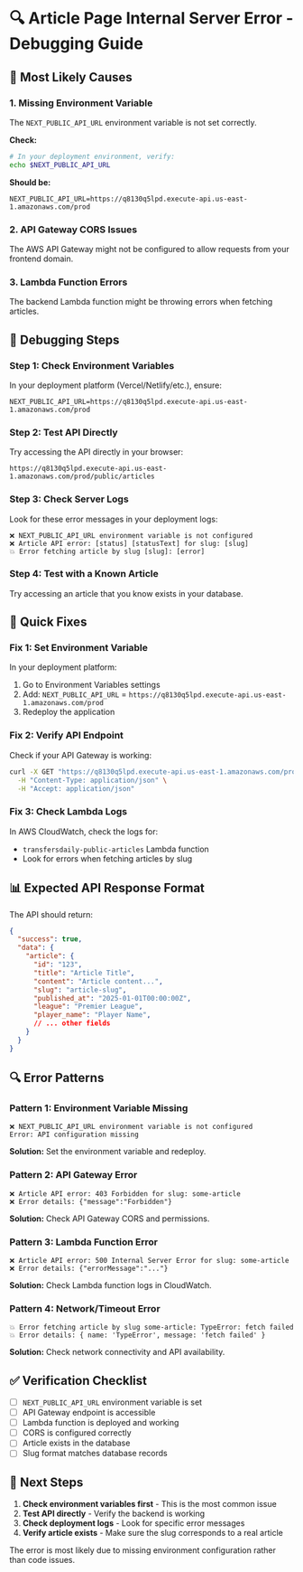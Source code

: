 # 🔍 Article Page Internal Server Error - Debugging Guide

## 🎯 Most Likely Causes

### 1. **Missing Environment Variable**
The `NEXT_PUBLIC_API_URL` environment variable is not set correctly.

**Check:**
```bash
# In your deployment environment, verify:
echo $NEXT_PUBLIC_API_URL
```

**Should be:**
```
NEXT_PUBLIC_API_URL=https://q8130q5lpd.execute-api.us-east-1.amazonaws.com/prod
```

### 2. **API Gateway CORS Issues**
The AWS API Gateway might not be configured to allow requests from your frontend domain.

### 3. **Lambda Function Errors**
The backend Lambda function might be throwing errors when fetching articles.

## 🔧 Debugging Steps

### Step 1: Check Environment Variables
In your deployment platform (Vercel/Netlify/etc.), ensure:

```env
NEXT_PUBLIC_API_URL=https://q8130q5lpd.execute-api.us-east-1.amazonaws.com/prod
```

### Step 2: Test API Directly
Try accessing the API directly in your browser:

```
https://q8130q5lpd.execute-api.us-east-1.amazonaws.com/prod/public/articles
```

### Step 3: Check Server Logs
Look for these error messages in your deployment logs:

```
❌ NEXT_PUBLIC_API_URL environment variable is not configured
❌ Article API error: [status] [statusText] for slug: [slug]
💥 Error fetching article by slug [slug]: [error]
```

### Step 4: Test with a Known Article
Try accessing an article that you know exists in your database.

## 🚀 Quick Fixes

### Fix 1: Set Environment Variable
In your deployment platform:

1. Go to Environment Variables settings
2. Add: `NEXT_PUBLIC_API_URL` = `https://q8130q5lpd.execute-api.us-east-1.amazonaws.com/prod`
3. Redeploy the application

### Fix 2: Verify API Endpoint
Check if your API Gateway is working:

```bash
curl -X GET "https://q8130q5lpd.execute-api.us-east-1.amazonaws.com/prod/public/articles" \
  -H "Content-Type: application/json" \
  -H "Accept: application/json"
```

### Fix 3: Check Lambda Logs
In AWS CloudWatch, check the logs for:
- `transfersdaily-public-articles` Lambda function
- Look for errors when fetching articles by slug

## 📊 Expected API Response Format

The API should return:

```json
{
  "success": true,
  "data": {
    "article": {
      "id": "123",
      "title": "Article Title",
      "content": "Article content...",
      "slug": "article-slug",
      "published_at": "2025-01-01T00:00:00Z",
      "league": "Premier League",
      "player_name": "Player Name",
      // ... other fields
    }
  }
}
```

## 🔍 Error Patterns

### Pattern 1: Environment Variable Missing
```
❌ NEXT_PUBLIC_API_URL environment variable is not configured
Error: API configuration missing
```

**Solution:** Set the environment variable and redeploy.

### Pattern 2: API Gateway Error
```
❌ Article API error: 403 Forbidden for slug: some-article
❌ Error details: {"message":"Forbidden"}
```

**Solution:** Check API Gateway CORS and permissions.

### Pattern 3: Lambda Function Error
```
❌ Article API error: 500 Internal Server Error for slug: some-article
❌ Error details: {"errorMessage":"..."}
```

**Solution:** Check Lambda function logs in CloudWatch.

### Pattern 4: Network/Timeout Error
```
💥 Error fetching article by slug some-article: TypeError: fetch failed
💥 Error details: { name: 'TypeError', message: 'fetch failed' }
```

**Solution:** Check network connectivity and API availability.

## ✅ Verification Checklist

- [ ] `NEXT_PUBLIC_API_URL` environment variable is set
- [ ] API Gateway endpoint is accessible
- [ ] Lambda function is deployed and working
- [ ] CORS is configured correctly
- [ ] Article exists in the database
- [ ] Slug format matches database records

## 🎯 Next Steps

1. **Check environment variables first** - This is the most common issue
2. **Test API directly** - Verify the backend is working
3. **Check deployment logs** - Look for specific error messages
4. **Verify article exists** - Make sure the slug corresponds to a real article

The error is most likely due to missing environment configuration rather than code issues.
